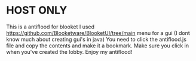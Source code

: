 # HOST ONLY
This is a antiflood for blooket I used https://github.com/Blooketware/BlooketUI/tree/main menu for a gui (I dont know much about creating gui's in java)
You need to click the antiflood.js file and copy the contents and make it a bookmark. Make sure you click in when you've created the lobby. Enjoy my antiflood!





